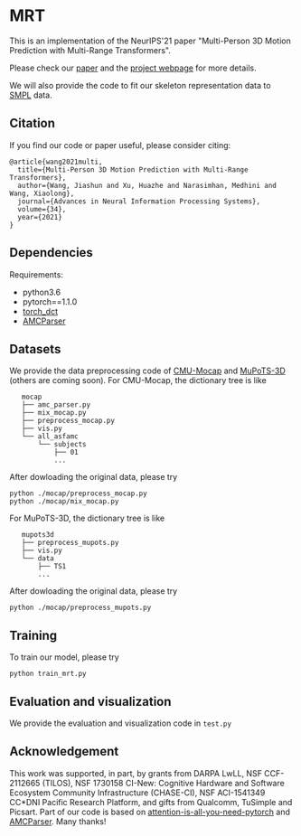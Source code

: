 # MRT

This is an implementation of the NeurIPS'21 paper "Multi-Person 3D Motion Prediction with Multi-Range Transformers".

Please check our [paper](https://arxiv.org/pdf/2111.12073.pdf) and the [project webpage](https://portal.github.io/interact/) for more details. 

We will also provide the code to fit our skeleton representation data to [SMPL](https://smpl.is.tue.mpg.de/) data.

## Citation

If you find our code or paper useful, please consider citing:
```
@article{wang2021multi,
  title={Multi-Person 3D Motion Prediction with Multi-Range Transformers},
  author={Wang, Jiashun and Xu, Huazhe and Narasimhan, Medhini and Wang, Xiaolong},
  journal={Advances in Neural Information Processing Systems},
  volume={34},
  year={2021}
}
```

## Dependencies

Requirements:
- python3.6
- pytorch==1.1.0
- [torch_dct](https://github.com/zh217/torch-dct)
- [AMCParser](https://github.com/CalciferZh/AMCParser)

## Datasets
We provide the data preprocessing code of [CMU-Mocap](http://mocap.cs.cmu.edu/) and [MuPoTS-3D](http://vcai.mpi-inf.mpg.de/projects/SingleShotMultiPerson/) (others are coming soon). 
For CMU-Mocap, the dictionary tree is like
``` 
   mocap
   ├── amc_parser.py
   ├── mix_mocap.py
   ├── preprocess_mocap.py
   ├── vis.py
   └── all_asfamc
       └── subjects
           ├── 01
           ...
```
After dowloading the original data, please try
```
python ./mocap/preprocess_mocap.py
python ./mocap/mix_mocap.py
```
For MuPoTS-3D, the dictionary tree is like
``` 
   mupots3d
   ├── preprocess_mupots.py
   ├── vis.py
   └── data
       ├── TS1
       ...
```
After dowloading the original data, please try
```
python ./mocap/preprocess_mupots.py
```
 
## Training
To train our model, please try
```
python train_mrt.py
```

## Evaluation and visualization
We provide the evaluation and visualization code in `test.py`

## Acknowledgement
This work was supported, in part, by grants from DARPA LwLL, NSF CCF-2112665 (TILOS), NSF 1730158 CI-New: Cognitive Hardware and Software Ecosystem Community Infrastructure (CHASE-CI), NSF ACI-1541349 CC\*DNI Pacific Research Platform, and gifts from Qualcomm, TuSimple and Picsart.
Part of our code is based on [attention-is-all-you-need-pytorch](https://github.com/jadore801120/attention-is-all-you-need-pytorch) and [AMCParser](https://github.com/CalciferZh/AMCParser). Many thanks!